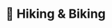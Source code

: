 ---
title: ":evergreen_tree: Hiking & Biking"
image: /img/welcome.webp
desc: 
        - >-
          

        - >-
          

enabelEmoji: true
nopage: true
links: 
    - link: 
      text: 
weight: 4
---